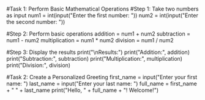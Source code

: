 #Task 1: Perform Basic Mathematical Operations
#Step 1: Take two numbers as input
num1 = int(input("Enter the first number: "))
num2 = int(input("Enter the second number: "))

#Step 2: Perform basic operations
addition = num1 + num2
subtraction = num1 - num2
multiplication = num1 * num2
division = num1 / num2

#Step 3: Display the results
print("\nResults:")
print("Addition:", addition)
print("Subtraction:", subtraction)
print("Multiplication:", multiplication)
print("Division:", division)

#Task 2: Create a Personalized Greeting
first_name = input("Enter your first name: ")
last_name = input("Enter your last name: ")
full_name = first_name + " " + last_name
print("Hello, " + full_name + "! Welcome!")
